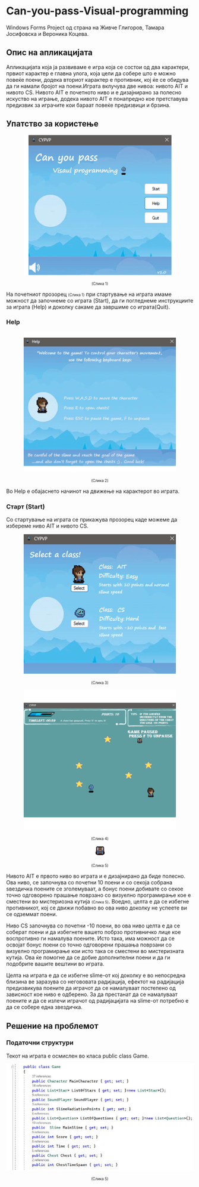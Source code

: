 # Can-you-pass-Visual-programming
Windows Forms Project од страна на Живче Глигоров, Тамара Јосифовска и Верoника Коцева.


## Опис на апликацијата
Апликацијата која ја развивамe е игра која се состои од  два карактери, првиот карактер е главна улога, која цели да собере што е можно повеќе поени, додека вториот карактер е противник, кој ќе се обидува да ги намали бројот на поени.Играта вклучува две нивоа: нивото AIT и нивото CS. Нивото AIT е почетното ниво и е дизајнирано за полесно искуство на играње, додека нивото AIT е понапредно кое претставува предизвик за играчите кои бараат повеќе предизвици и брзина.

## Упатство за користење


<p align="center">
  <img src="./CYPVP/assets/ReadMe_images/start_menu.png" /
</p>

<p align="center" style="font-size: 10px"> (Слика 1)</p>

На почетниот прозорец <span style="font-size: 10px"> (Слика 1)</span> при стартување на играта имаме можност да започнеме со играта (Start), да ги погледнеме инструкциите за играта  (Help) и доколку сакаме да завршиме со играта(Quit).

### Help



<p align="center">
  <img src="./CYPVP/assets/ReadMe_images/help_menu.png" /
</p>
<p align="center" style="font-size: 10px"> (Слика 2)</p>

Во Help е обајаснето начинот на движење на карактерот во играта.

### Старт (Start)

Со стартување на играта се прикажува прозорец каде можеме да избереме ниво AIT и нивото CS.


<p align="center">
  <img src="./CYPVP/assets/ReadMe_images/class_menu.png" /
</p>
<p align="center" style="font-size: 10px"> (Слика 3)</p>


<p align="center">
  <img src="./CYPVP/assets/ReadMe_images/game_window.png" /
</p>
<p align="center" style="font-size: 10px"> (Слика 4)</p>
<p align="center">
  <img src="./CYPVP/assets/ReadMe_images/chest.png" /
</p>

<p style="font-size: 10px" align="center"> (Слика 5)</p>


Нивото AIT е првото ниво во играта и е дизајнирано да биде полесно. Ова ниво, се започнува со почетни 10 поени и со секоја собрана ѕвездичка поените се зголемуваат, а бонус поени добивате со секое точно одговорено прашање поврзано со визуелно програмирање кое е сместени во мистериозна кутија <span style="font-size: 10px"> (Слика 5)</span>. Воедно, целта е да се избегне противникот, кој се движи побавно во ова ниво доколку не успеете ви се одземмат поени.

Ниво CS започнува со  почетни -10 поени, во ова ниво целта е да се соберат поени и да избегнете вашето побрзо противничко лице кое воспротивно ги намалува поените. Исто така, има можност да се освојат бонус поени со точно одговорени прашања поврзани со визуелно програмирање кои исто така се сместени во мистеризната кутија. Ова ќе помогне да се добие дополнителни поени и да ги подобрите вашите вештини во играта.

Целта на играта е да се избегне slime-от кој доколку е во непосредна близина ве заразува со негововата радијација, ефектот на радијација предизвикува поените да играчот да се намалуваат постепено од зависност кое ниво е одберено.
За да престанат да се намалуваат поените и да се излечи играчот од радијацијата на slime-от потребно е да се собере една звездичка.

## Решение на проблемот

### Податочни структури

Текот на играта е осмислен во класа public class Game.

<p align="center">
  <img src="./CYPVP/assets/ReadMe_images/class-game.jpg" /
</p>

<p style="font-size: 10px" align="center"> (Слика 5)</p>
